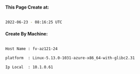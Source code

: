 
   
#### This Page Create at:

```bash

2022-06-23 - 08:16:25 UTC

```

#### Create By Machine:

```bash

Host Name : fv-az121-24

platform  : Linux-5.13.0-1031-azure-x86_64-with-glibc2.31

Ip Local  : 10.1.0.61

```

